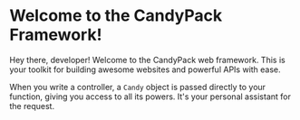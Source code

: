 # Welcome to the CandyPack Framework!

Hey there, developer! Welcome to the CandyPack web framework. This is your toolkit for building awesome websites and powerful APIs with ease.

When you write a controller, a `Candy` object is passed directly to your function, giving you access to all its powers. It's your personal assistant for the request.